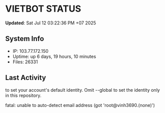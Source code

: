 # VIETBOT STATUS
**Updated**: Sat Jul 12 03:22:36 PM +07 2025

## System Info
- IP: 103.77.172.150
- Uptime: up 6 days, 19 hours, 10 minutes
- Files: 26331

## Last Activity

to set your account's default identity.
Omit --global to set the identity only in this repository.

fatal: unable to auto-detect email address (got 'root@vinh3690.(none)')
